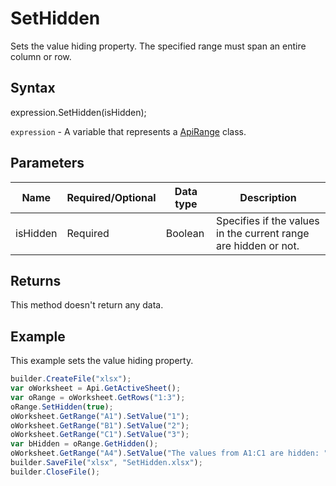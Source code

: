 # SetHidden

Sets the value hiding property. The specified range must span an entire column or row.

## Syntax

expression.SetHidden(isHidden);

`expression` - A variable that represents a [ApiRange](../ApiRange.md) class.

## Parameters

| **Name** | **Required/Optional** | **Data type** | **Description** |
| ------------- | ------------- | ------------- | ------------- |
| isHidden | Required | Boolean | Specifies if the values in the current range are hidden or not. |

## Returns

This method doesn't return any data.

## Example

This example sets the value hiding property.

```javascript
builder.CreateFile("xlsx");
var oWorksheet = Api.GetActiveSheet();
var oRange = oWorksheet.GetRows("1:3");
oRange.SetHidden(true);
oWorksheet.GetRange("A1").SetValue("1");
oWorksheet.GetRange("B1").SetValue("2");
oWorksheet.GetRange("C1").SetValue("3");
var bHidden = oRange.GetHidden();
oWorksheet.GetRange("A4").SetValue("The values from A1:C1 are hidden: " + bHidden);
builder.SaveFile("xlsx", "SetHidden.xlsx");
builder.CloseFile();
```